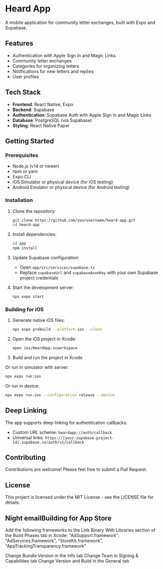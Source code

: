 # Heard App

A mobile application for community letter exchanges, built with Expo and Supabase.

## Features

- Authentication with Apple Sign In and Magic Links
- Community letter exchanges
- Categories for organizing letters
- Notifications for new letters and replies
- User profiles

## Tech Stack

- **Frontend**: React Native, Expo
- **Backend**: Supabase
- **Authentication**: Supabase Auth with Apple Sign In and Magic Links
- **Database**: PostgreSQL (via Supabase)
- **Styling**: React Native Paper

## Getting Started

### Prerequisites

- Node.js (v14 or newer)
- npm or yarn
- Expo CLI
- iOS Simulator or physical device (for iOS testing)
- Android Emulator or physical device (for Android testing)

### Installation

1. Clone the repository:
   ```bash
   git clone https://github.com/yourusername/heard-app.git
   cd heard-app
   ```

2. Install dependencies:
   ```bash
   cd app
   npm install
   ```

3. Update Supabase configuration:
   - Open `app/src/services/supabase.ts`
   - Replace `supabaseUrl` and `supabaseAnonKey` with your own Supabase project credentials

4. Start the development server:
   ```bash
   npx expo start
   ```

### Building for iOS

1. Generate native iOS files:
   ```bash
   npx expo prebuild --platform ios --clean
   ```

2. Open the iOS project in Xcode:
   ```bash
   open ios/HeardApp.xcworkspace
   ```

3. Build and run the project in Xcode

Or run in simulator with server:
```bash
npx expo run:ios 
```

Or run in device:
```bash
npx expo run:ios --configuration release --device
```

## Deep Linking

The app supports deep linking for authentication callbacks:

- Custom URL scheme: `heardapp://auth/callback`
- Universal links: `https://[your-supabase-project-id].supabase.co/auth/v1/callback`

## Contributing

Contributions are welcome! Please feel free to submit a Pull Request.

## License

This project is licensed under the MIT License - see the LICENSE file for details. 

## Night emailBuilding for App Store
Add the following frameworks to the Link Binary With Libraries section of the Build Phases tab in Xcode:
        "AdSupport.framework",
        "AdServices.framework",
        "StoreKit.framework",
        "AppTrackingTransparency.framework"

Change Bundle Version in the Info tab
Change Team in Signing & Capabilities tab
Change Version and Build in the General tab